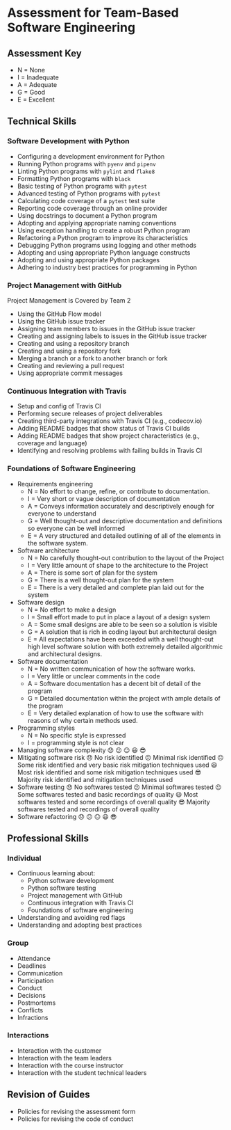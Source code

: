 # Assessment for Team-Based Software Engineering

## Assessment Key

* N = None
* I = Inadequate
* A = Adequate
* G = Good
* E = Excellent

## Technical Skills

### Software Development with Python

* Configuring a development environment for Python
* Running Python programs with `pyenv` and `pipenv`
* Linting Python programs with `pylint` and `flake8`
* Formatting Python programs with `black`
* Basic testing of Python programs with `pytest`
* Advanced testing of Python programs with `pytest`
* Calculating code coverage of a `pytest` test suite
* Reporting code coverage through an online provider
* Using docstrings to document a Python program
* Adopting and applying appropriate naming conventions
* Using exception handling to create a robust Python program
* Refactoring a Python program to improve its characteristics
* Debugging Python programs using logging and other methods
* Adopting and using appropriate Python language constructs
* Adopting and using appropriate Python packages
* Adhering to industry best practices for programming in Python

### Project Management with GitHub

Project Management is Covered by Team 2

* Using the GitHub Flow model
* Using the GitHub issue tracker
* Assigning team members to issues in the GitHub issue tracker
* Creating and assigning labels to issues in the GitHub issue tracker
* Creating and using a repository branch
* Creating and using a repository fork
* Merging a branch or a fork to another branch or fork
* Creating and reviewing a pull request
* Using appropriate commit messages

### Continuous Integration with Travis

* Setup and config of Travis CI
* Performing secure releases of project deliverables
* Creating third-party integrations with Travis CI (e.g., codecov.io)
* Adding README badges that show status of Travis CI builds
* Adding README badges that show project characteristics (e.g., coverage and
  language)
* Identifying and resolving problems with failing builds in Travis CI

### Foundations of Software Engineering

* Requirements engineering
  * N = No effort to change, refine, or contribute to documentation.
  * I = Very short or vague description of documentation
  * A = Conveys information accurately and descriptively enough for everyone to understand
  * G = Well thought-out and descriptive documentation and definitions so everyone can be well informed
  * E = A very structured and detailed outlining of all of the elements in the software system.
* Software architecture
  * N = No carefully thought-out contribution to the layout of the Project
  * I = Very little amount of shape to the architecture to the Project
  * A = There is some sort of plan for the system
  * G = There is a well thought-out plan for the system
  * E = There is a very detailed and complete plan laid out for the system
* Software design
  * N = No effort to make a design
  * I = Small effort made to put in place a layout of a design system
  * A = Some small designs are able to be seen so a solution is visible
  * G = A solution that is rich in coding layout but architectural design
  * E = All expectations have been exceeded with a well thought-out high level software solution with both extremely detailed algorithmic and architectural designs.
* Software documentation
  * N = No written communication of how the software works.
  * I = Very little or unclear comments in the code
  * A = Software documentation has a decent bit of detail of the program
  * G = Detailed documentation within the project with ample details of the program
  * E = Very detailed explanation of how to use the software with reasons of why certain methods used.
* Programming styles
  * N = No specific style is expressed
  * I = programming style is not clear
* Managing software complexity
    :disappointed:
    :confused:
    :neutral_face:
    :smiley:
    :sunglasses:
* Mitigating software risk
    :disappointed: No risk identified
    :confused: Minimal risk identified
    :neutral_face: Some risk identified and very basic risk mitigation techniques used
    :smiley: Most risk identified and some risk mitigation techniques used
    :sunglasses: Majority risk identified and mitigation techniques used
* Software testing
    :disappointed: No softwares tested
    :confused: Minimal softwares tested
    :neutral_face: Some softwares tested and basic recordings of quality
    :smiley: Most softwares tested and some recordings of overall quality
    :sunglasses: Majority softwares tested and recordings of overall quality
* Software refactoring
    :disappointed:
    :confused:
    :neutral_face:
    :smiley:
    :sunglasses:

## Professional Skills

### Individual

* Continuous learning about:
  * Python software development
  * Python software testing
  * Project management with GitHub
  * Continuous integration with Travis CI
  * Foundations of software engineering
* Understanding and avoiding red flags
* Understanding and adopting best practices

### Group

* Attendance
* Deadlines
* Communication
* Participation
* Conduct
* Decisions
* Postmortems
* Conflicts
* Infractions

### Interactions

* Interaction with the customer
* Interaction with the team leaders
* Interaction with the course instructor
* Interaction with the student technical leaders

## Revision of Guides

* Policies for revising the assessment form
* Policies for revising the code of conduct
